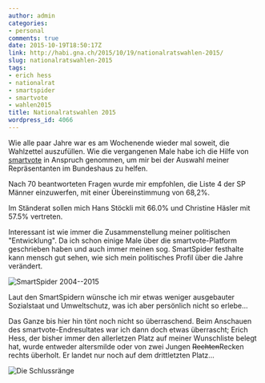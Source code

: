 ```yaml
---
author: admin
categories:
- personal
comments: true
date: 2015-10-19T18:50:17Z
link: http://habi.gna.ch/2015/10/19/nationalratswahlen-2015/
slug: nationalratswahlen-2015
tags:
- erich hess
- nationalrat
- smartspider
- smartvote
- wahlen2015
title: Nationalratswahlen 2015
wordpress_id: 4066
---
```


Wie alle paar Jahre war es am Wochenende wieder mal soweit, die Wahlzettel auszufüllen. Wie die vergangenen Male habe ich die Hilfe von [smartvote](https://smartvote.ch) in Anspruch genommen, um mir bei der Auswahl meiner Repräsentanten im Bundeshaus zu helfen.

Nach 70 beantworteten Fragen wurde mir empfohlen, die Liste 4 der SP Männer einzuwerfen, mit einer Übereinstimmung von 68,2%.

Im Ständerat sollen mich Hans Stöckli mit 66.0% und Christine Häsler mit 57.5% vertreten.

Interessant ist wie immer die Zusammenstellung meiner politischen "Entwicklung". Da ich schon einige Male über die smartvote-Platform geschrieben haben und auch immer meinen sog. SmartSpider festhalte kann mensch gut sehen, wie sich mein politisches Profil über die Jahre verändert.

![SmartSpider 2004--2015](http://habi.gna.ch/wp-content/uploads/2015/10/SmartSpider.gif)

Laut den SmartSpidern wünsche ich mir etwas weniger ausgebauter Sozialstaat und Umweltschutz, was ich aber persönlich nicht so erlebe...

Das Ganze bis hier hin tönt noch nicht so überraschend. Beim Anschauen des smartvote-Endresultates war ich dann doch etwas überrascht; Erich Hess, der bisher immer den allerletzen Platz auf meiner Wunschliste belegt hat, wurde entweder altersmilde oder von zwei Jungen <del>Rechten</del>Recken rechts überholt. Er landet nur noch auf dem drittletzten Platz...

![Die Schlussränge](http://habi.gna.ch/wp-content/uploads/2015/10/ErichUndCo.png)
